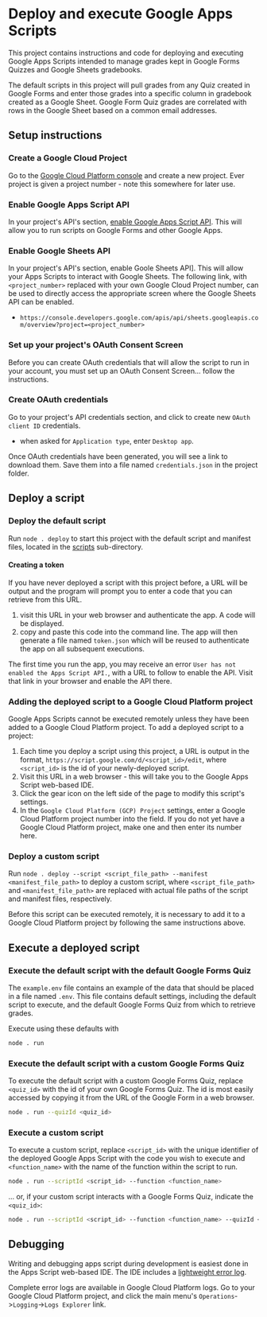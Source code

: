 # Deploy and execute Google Apps Scripts

This project contains instructions and code for deploying and executing Google Apps Scripts intended to manage grades kept in Google Forms Quizzes and Google Sheets gradebooks.

The default scripts in this project will pull grades from any Quiz created in Google Forms and enter those grades into a specific column in gradebook created as a Google Sheet. Google Form Quiz grades are correlated with rows in the Google Sheet based on a common email addresses.

## Setup instructions

### Create a Google Cloud Project

Go to the [Google Cloud Platform console](https://console.cloud.google.com/) and create a new project. Ever project is given a project number - note this somewhere for later use.

### Enable Google Apps Script API

In your project's API's section, [enable Google Apps Script API](https://developers.google.com/apps-script/api/quickstart/nodejs). This will allow you to run scripts on Google Forms and other Google Apps.

### Enable Google Sheets API

In your project's API's section, enable Goole Sheets API]. This will allow your Apps Scripts to interact with Google Sheets. The following link, with `<project_number>` replaced with your own Google Cloud Project number, can be used to directly access the appropriate screen where the Google Sheets API can be enabled.

- `https://console.developers.google.com/apis/api/sheets.googleapis.com/overview?project=<project_number>`

### Set up your project's OAuth Consent Screen

Before you can create OAuth credentials that will allow the script to run in your account, you must set up an OAuth Consent Screen... follow the instructions.

### Create OAuth credentials

Go to your project's API credentials section, and click to create new `OAuth client ID` credentials.

- when asked for `Application type`, enter `Desktop app`.

Once OAuth credentials have been generated, you will see a link to download them. Save them into a file named `credentials.json` in the project folder.

## Deploy a script

### Deploy the default script

Run `node . deploy` to start this project with the default script and manifest files, located in the [scripts](./scripts/) sub-directory.

#### Creating a token

If you have never deployed a script with this project before, a URL will be output and the program will prompt you to enter a code that you can retrieve from this URL.

1. visit this URL in your web browser and authenticate the app. A code will be displayed.
1. copy and paste this code into the command line. The app will then generate a file named `token.json` which will be reused to authenticate the app on all subsequent executions.

The first time you run the app, you may receive an error `User has not enabled the Apps Script API.`, with a URL to follow to enable the API. Visit that link in your browser and enable the API there.

### Adding the deployed script to a Google Cloud Platform project

Google Apps Scripts cannot be executed remotely unless they have been added to a Google Cloud Platform project. To add a deployed script to a project:

1. Each time you deploy a script using this project, a URL is output in the format, `https://script.google.com/d/<script_id>/edit`, where `<script_id>` is the id of your newly-deployed script.
2. Visit this URL in a web browser - this will take you to the Google Apps Script web-based IDE.
3. Click the gear icon on the left side of the page to modify this script's settings.
4. In the `Google Cloud Platform (GCP) Project` settings, enter a Google Cloud Platform project number into the field. If you do not yet have a Google Cloud Platform project, make one and then enter its number here.

### Deploy a custom script

Run `node . deploy --script <script_file_path> --manifest <manifest_file_path>` to deploy a custom script, where `<script_file_path>` and `<manifest_file_path>` are replaced with actual file paths of the script and manifest files, respectively.

Before this script can be executed remotely, it is necessary to add it to a Google Cloud Platform project by following the same instructions above.

## Execute a deployed script

### Execute the default script with the default Google Forms Quiz

The `example.env` file contains an example of the data that should be placed in a file named `.env`. This file contains default settings, including the default script to execute, and the default Google Forms Quiz from which to retrieve grades.

Execute using these defaults with

```bash
node . run
```

### Execute the default script with a custom Google Forms Quiz

To execute the default script with a custom Google Forms Quiz, replace `<quiz_id>` with the id of your own Google Forms Quiz. The id is most easily accessed by copying it from the URL of the Google Form in a web browser.

```bash
node . run --quizId <quiz_id>
```

### Execute a custom script

To execute a custom script, replace `<script_id>` with the unique identifier of the deployed Google Apps Script with the code you wish to execute and `<function_name>` with the name of the function within the script to run.

```bash
node . run --scriptId <script_id> --function <function_name>
```

... or, if your custom script interacts with a Google Forms Quiz, indicate the `<quiz_id>`:

```bash
node . run --scriptId <script_id> --function <function_name> --quizId <quiz_id>
```

## Debugging

Writing and debugging apps script during development is easiest done in the Apps Script web-based IDE. The IDE includes a [lightweight error log](https://developers.google.com/apps-script/guides/logging#basic_logging).

Complete error logs are available in Google Cloud Platform logs. Go to your Google Cloud Platform project, and click the main menu's `Operations`->`Logging`->`Logs Explorer` link.
